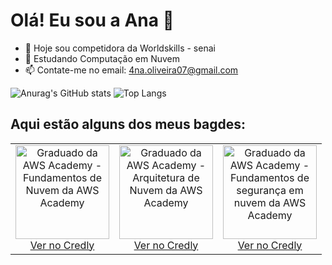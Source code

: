# Olá! Eu sou a Ana 👋

- 🔭 Hoje sou competidora da Worldskills - senai
- 🌱 Estudando Computação em Nuvem
- 📫 Contate-me no email: 4na.oliveira07@gmail.com


 ![Anurag's GitHub stats](https://github-readme-stats.vercel.app/api?username=anaoliveira07&show_icons=true&theme=tokyonight)
 ![Top Langs](https://github-readme-stats.vercel.app/api/top-langs/?username=anaoliveira07&layout=compact&theme=tokyonight)

## Aqui estão alguns dos meus bagdes:

<div align="center">
  <table>
    <tr>
      <td align="center">
        <img src="https://images.credly.com/size/680x680/images/73e4a58b-a8ef-41a3-a7db-9183dd269882/image.png" alt="Graduado da AWS Academy - Fundamentos de Nuvem da AWS Academy" width="150"/>
        <br/>
        <a href="https://www.credly.com/badges/9f2a350f-8603-4da2-bebd-52f3c2f5261f/public_url" target="_blank">Ver no Credly</a>
      </td>
      <td align="center">
        <img src="https://images.credly.com/size/680x680/images/2f7b0627-48a0-4894-8d46-3245bdfe0463/image.png" alt="Graduado da AWS Academy - Arquitetura de Nuvem da AWS Academy" width="150"/>
        <br/>
        <a href="https://www.credly.com/badges/ba0b0a02-2322-4636-ba77-a6c11b88ba7b/public_url" target="_blank">Ver no Credly</a>
      </td>
      <td align="center">
        <img src="https://images.credly.com/size/680x680/images/81fad72d-a948-409f-a979-0c1bf67b39ab/image.png" alt="Graduado da AWS Academy - Fundamentos de segurança em nuvem da AWS Academy" width="150"/>
        <br/>
        <a href="https://www.credly.com/badges/d44f4e44-5b43-4007-b90d-ec2cf4ab35b9/public_url" target="_blank">Ver no Credly</a>
      </td>
    </tr>
  </table>
</div>
